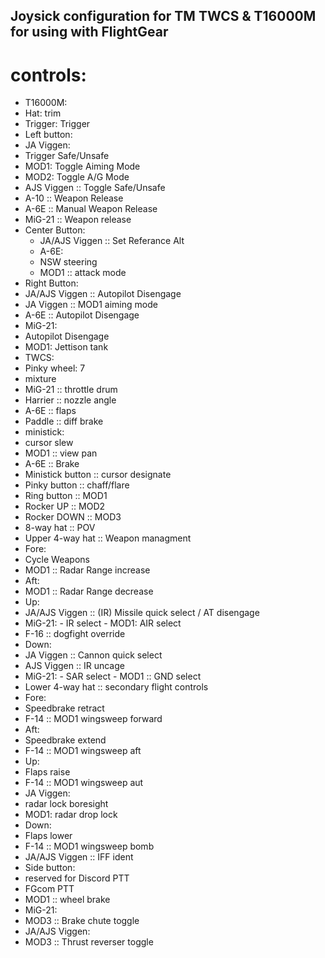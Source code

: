 ## Joysick configuration for TM TWCS & T16000M for using with FlightGear
# controls:
- T16000M:
 - Hat: trim
 - Trigger: Trigger
 - Left button:
  - JA Viggen: 
   - Trigger Safe/Unsafe
   - MOD1: Toggle Aiming Mode
   - MOD2: Toggle A/G Mode
  - AJS Viggen :: Toggle Safe/Unsafe
  - A-10 :: Weapon Release
  - A-6E :: Manual Weapon Release
  - MiG-21 :: Weapon release
 - Center Button:
   - JA/AJS Viggen :: Set Referance Alt
   - A-6E:
    - NSW steering
    - MOD1 :: attack mode
 - Right Button:
  - JA/AJS Viggen :: Autopilot Disengage
  - JA Viggen :: MOD1 aiming mode
  - A-6E :: Autopilot Disengage
  - MiG-21:
   - Autopilot Disengage
   - MOD1: Jettison tank
- TWCS:
 - Pinky wheel: 7
  - mixture
  - MiG-21 :: throttle drum
  - Harrier :: nozzle angle
  - A-6E :: flaps
 - Paddle :: diff brake
 - ministick:
  - cursor slew
  - MOD1 :: view pan
  - A-6E :: Brake
 - Ministick button :: cursor designate
 - Pinky button :: chaff/flare
 - Ring button :: MOD1
 - Rocker UP :: MOD2
 - Rocker DOWN :: MOD3
 - 8-way hat :: POV
 - Upper 4-way hat :: Weapon managment
  - Fore:
   - Cycle Weapons
   - MOD1 :: Radar Range increase
  - Aft:
   - MOD1 :: Radar Range decrease
  - Up:
   - JA/AJS Viggen :: (IR) Missile quick select / AT disengage
   - MiG-21:
    - IR select
    - MOD1: AIR select
   - F-16 :: dogfight override
  - Down:
   - JA Viggen :: Cannon quick select
   - AJS Viggen :: IR uncage
   - MiG-21:
    - SAR select
    - MOD1 :: GND select
 - Lower 4-way hat :: secondary flight controls
 - Fore:
  - Speedbrake retract
  - F-14 :: MOD1 wingsweep forward
 - Aft:
  - Speedbrake extend
  - F-14 :: MOD1 wingsweep aft
 - Up:
  - Flaps raise
  - F-14 :: MOD1 wingsweep aut
  - JA Viggen:
   - radar lock boresight
   - MOD1: radar drop lock
 - Down:
  - Flaps lower
  - F-14 :: MOD1 wingsweep bomb
  - JA/AJS Viggen :: IFF ident
 - Side button:
  - reserved for Discord PTT
  - FGcom PTT
  - MOD1 :: wheel brake
  - MiG-21:
  - MOD3 :: Brake chute toggle
  - JA/AJS Viggen:
  - MOD3 :: Thrust reverser toggle
